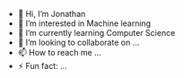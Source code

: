 - 👋 Hi, I’m Jonathan
- 👀 I’m interested in Machine learning
- 🌱 I’m currently learning Computer Science 
- 💞️ I’m looking to collaborate on ...
- 📫 How to reach me ...
- ⚡ Fun fact: ...

<!---
Hatonjan/Hatonjan is a ✨ special ✨ repository because its `README.md` (this file) appears on your GitHub profile.
You can click the Preview link to take a look at your changes.
--->
